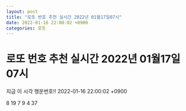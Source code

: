 ```yaml
---
layout: post
title: "로또 번호 추천 실시간 2022년 01월17일07시"
date: 2022-01-16 22:00:02 +0900
categories: 로또
---
```


# 로또 번호 추천 실시간 2022년 01월17일07시

지금 이 시각 행운번호!! 2022-01-16 22:00:02 +0900

 8  19  7  9  4  37 


